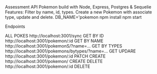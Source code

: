 Assessment API Pokemon build with Node, Express, Postgres & Sequelie
Features: Filter by name, id, types. Create a new Pokemon with associate type, update
and delete.
DB_NAME='pokemon
npm install
npm start

Endpoints

ALL POKES
http://localhost:3001/sync GET
BY ID
http://localhost:3001/pokemon/:id GET
BY NAME
http://localhost:3001/pokemonS/?name=... GET
BY TYPES
http://localhost:3001/pokemons/bytypes/?name=... GET
UPDARE
http://localhost:3001/pokemon/:id PATCH
CREATE
http://localhost:3001/pokemon/ CREATE
DELETE
http://localhost:3001/pokemon/:id DELETE



